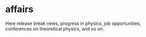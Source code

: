 # affairs
Here release break news, progress in physics, job opportunities, conferences on theoretical physics, and so on.
